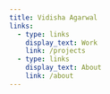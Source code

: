 ```yaml
---
title: Vidisha Agarwal
links:
  - type: links
    display_text: Work
    link: /projects
  - type: links
    display_text: About
    link: /about
---
```

